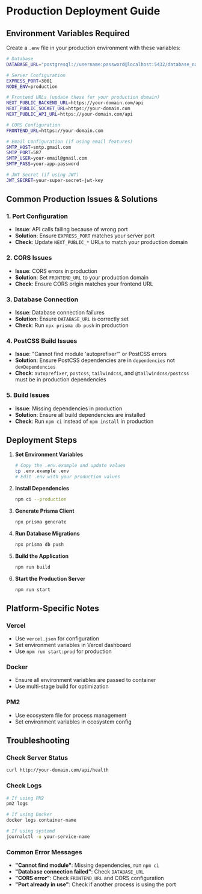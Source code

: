 # Production Deployment Guide

## Environment Variables Required

Create a `.env` file in your production environment with these variables:

```bash
# Database
DATABASE_URL="postgresql://username:password@localhost:5432/database_name"

# Server Configuration
EXPRESS_PORT=3001
NODE_ENV=production

# Frontend URLs (update these for your production domain)
NEXT_PUBLIC_BACKEND_URL=https://your-domain.com/api
NEXT_PUBLIC_SOCKET_URL=https://your-domain.com
NEXT_PUBLIC_API_URL=https://your-domain.com/api

# CORS Configuration
FRONTEND_URL=https://your-domain.com

# Email Configuration (if using email features)
SMTP_HOST=smtp.gmail.com
SMTP_PORT=587
SMTP_USER=your-email@gmail.com
SMTP_PASS=your-app-password

# JWT Secret (if using JWT)
JWT_SECRET=your-super-secret-jwt-key
```

## Common Production Issues & Solutions

### 1. Port Configuration
- **Issue**: API calls failing because of wrong port
- **Solution**: Ensure `EXPRESS_PORT` matches your server port
- **Check**: Update `NEXT_PUBLIC_*` URLs to match your production domain

### 2. CORS Issues
- **Issue**: CORS errors in production
- **Solution**: Set `FRONTEND_URL` to your production domain
- **Check**: Ensure CORS origin matches your frontend URL

### 3. Database Connection
- **Issue**: Database connection failures
- **Solution**: Ensure `DATABASE_URL` is correctly set
- **Check**: Run `npx prisma db push` in production

### 4. PostCSS Build Issues
- **Issue**: "Cannot find module 'autoprefixer'" or PostCSS errors
- **Solution**: Ensure PostCSS dependencies are in `dependencies` not `devDependencies`
- **Check**: `autoprefixer`, `postcss`, `tailwindcss`, and `@tailwindcss/postcss` must be in production dependencies

### 5. Build Issues
- **Issue**: Missing dependencies in production
- **Solution**: Ensure all build dependencies are installed
- **Check**: Run `npm ci` instead of `npm install` in production

## Deployment Steps

1. **Set Environment Variables**
   ```bash
   # Copy the .env.example and update values
   cp .env.example .env
   # Edit .env with your production values
   ```

2. **Install Dependencies**
   ```bash
   npm ci --production
   ```

3. **Generate Prisma Client**
   ```bash
   npx prisma generate
   ```

4. **Run Database Migrations**
   ```bash
   npx prisma db push
   ```

5. **Build the Application**
   ```bash
   npm run build
   ```

6. **Start the Production Server**
   ```bash
   npm run start
   ```

## Platform-Specific Notes

### Vercel
- Use `vercel.json` for configuration
- Set environment variables in Vercel dashboard
- Use `npm run start:prod` for production

### Docker
- Ensure all environment variables are passed to container
- Use multi-stage build for optimization

### PM2
- Use ecosystem file for process management
- Set environment variables in ecosystem config

## Troubleshooting

### Check Server Status
```bash
curl http://your-domain.com/api/health
```

### Check Logs
```bash
# If using PM2
pm2 logs

# If using Docker
docker logs container-name

# If using systemd
journalctl -u your-service-name
```

### Common Error Messages
- **"Cannot find module"**: Missing dependencies, run `npm ci`
- **"Database connection failed"**: Check `DATABASE_URL`
- **"CORS error"**: Check `FRONTEND_URL` and CORS configuration
- **"Port already in use"**: Check if another process is using the port
